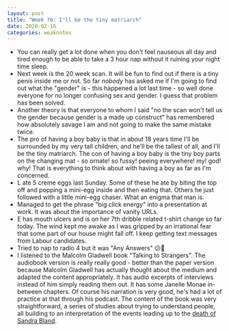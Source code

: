 ```yaml
---
layout: post
title: "Week 76: I'll be the tiny matriarch"
date: 2020-02-16
categories: weaknotes
---
```


* You can really get a lot done when you don't feel nauseous all day and tired enough to be able to take a 3 hour nap without it ruining your night time sleep.
* Next week is the 20 week scan. It will be fun to find out if there is a tiny penis inside me or not. So far _nobody_ has asked me if I'm going to find out what the "gender" is - this happened a lot last time - so well done everyone for no longer confusing sex and gender. I guess that problem has been solved.
* Another theory is that everyone to whom I said "no the scan won't tell us the gender because gender is a made up construct" has remembered how absolutely savage I am and not going to make the same mistake twice.
* The pro of having a boy baby is that in about 18 years time I'll be surrounded by my very tall children, and he'll be the tallest of all, and I'll be the tiny matriarch. The con of having a boy baby is the tiny boy parts on the changing mat - so ornate! so fussy! peeing everywhere! my! god! why! That is everything to think about with having a boy as far as I'm concerned.
* L ate 5 creme eggs last Sunday. Some of these he ate by biting the top off and popping a mini-egg inside and then eating that. Others he just followed with a little mini-egg chaser. What an enigma that man is.
* Managed to get the phrase "big click energy" into a presentation at work. It was about the importance of vanity URLs.
* E has mouth ulcers and is on her 7th dribble related t-shirt change so far today. The wind kept me awake as I was gripped by an irrational fear that some part of our house might fall off. I keep getting text messages from Labour candidates.
* Tried to nap to radio 4 but it was "Any Answers" 😕🔫
* I listened to the Malcolm Gladwell book "Talking to Strangers". The audiobook version is really really good - better than the paper version because Malcolm Gladwell has actually thought about the medium and adapted the content appropriately. It has audio excerpts of interviews instead of him simply reading them out. It has some Janelle Monae in-between chapters. Of course his narration is very good, he's had a lot of practice at that through his podcast. The content of the book was very straightforward, a series of studies about trying to understand people, all building to an interpretation of the events leading up to the [death of Sandra Bland](https://en.wikipedia.org/wiki/Death_of_Sandra_Bland).
